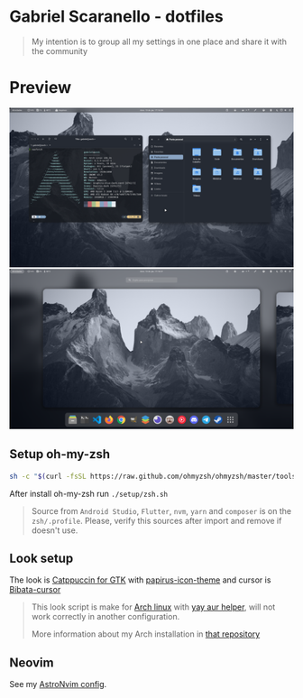 # Gabriel Scaranello - dotfiles

> My intention is to group all my settings in one place and share it with the community

# Preview

![](./preview-1.png)
![](./preview-2.png)

## Setup oh-my-zsh

```sh
sh -c "$(curl -fsSL https://raw.github.com/ohmyzsh/ohmyzsh/master/tools/install.sh)"
```

After install oh-my-zsh run `./setup/zsh.sh`

> Source from `Android Studio`, `Flutter`, `nvm`, `yarn` and `composer` is on the `zsh/.profile`. Please, verify this sources after import and remove if doesn't use.

## Look setup

The look is [Catppuccin for GTK](https://github.com/catppuccin/gtk) with [papirus-icon-theme](https://github.com/PapirusDevelopmentTeam/papirus-icon-theme) and cursor is [Bibata-cursor](https://github.com/ful1e5/Bibata_Cursor)

> This look script is make for [Arch linux](https://archlinux.org/) with [yay aur helper](https://github.com/Jguer/yay), will not work correctly in another configuration.
>
> More information about my Arch installation in [that repository](https://github.com/gabrielscaranello/arch)

## Neovim

See my [AstroNvim config](https://github.com/gabrielscaranello/astronvim-config).

